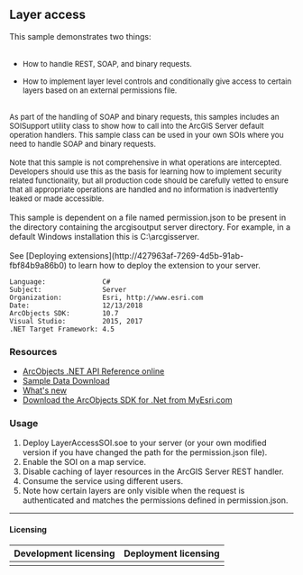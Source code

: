 ## Layer access

  <div xmlns="http://www.w3.org/1999/xhtml">This sample demonstrates two things:</div>
  <div xmlns="http://www.w3.org/1999/xhtml">
    <font size="2"></font> </div>

*   <font size="2">How to handle REST, SOAP, and binary requests.</font>

*   <font size="2">How to implement layer level controls and conditionally give access to certain layers based on an external permissions file.</font>

  <div xmlns="http://www.w3.org/1999/xhtml"> </div>
  <div xmlns="http://www.w3.org/1999/xhtml">
    <font size="2">As part of the handling of SOAP and binary requests, this samples includes an SOISupport utility class to show how to call into the ArcGIS Server default operation handlers. This sample class can be used in your own SOIs where you need to handle SOAP and binary requests.</font>
  </div>
  <div xmlns="http://www.w3.org/1999/xhtml">
    <font size="2"></font> </div>
  <div xmlns="http://www.w3.org/1999/xhtml">
    <font size="2">Note that this sample is not comprehensive in what operations are intercepted. </font>
    <font size="2">Developers should use this as the basis for learning how to implement security related functionality, but all production code should be carefully vetted to ensure that all appropriate operations are handled and no information is inadvertently leaked or made accessible.</font>
  </div>
  <div xmlns="http://www.w3.org/1999/xhtml"> </div>
  <div xmlns="http://www.w3.org/1999/xhtml">This sample is dependent on a file named permission.json to be present in the directory containing the arcgisoutput server directory. For example, in a default Windows installation this is C:\arcgisserver.</div>
  <div xmlns="http://www.w3.org/1999/xhtml"> </div>
  <div xmlns="http://www.w3.org/1999/xhtml">See [Deploying extensions](http://427963af-7269-4d5b-91ab-fbf84b9a86b0) to learn how to deploy the extension to your server.</div>  


<!-- TODO: Fill this section below with metadata about this sample-->
```
Language:              C#
Subject:               Server
Organization:          Esri, http://www.esri.com
Date:                  12/13/2018
ArcObjects SDK:        10.7
Visual Studio:         2015, 2017
.NET Target Framework: 4.5
```

### Resources

* [ArcObjects .NET API Reference online](http://desktop.arcgis.com/en/arcobjects/latest/net/webframe.htm)  
* [Sample Data Download](../../releases)  
* [What's new](http://desktop.arcgis.com/en/arcobjects/latest/net/webframe.htm#91cabc68-2271-400a-8ff9-c7fb25108546.htm)  
* [Download the ArcObjects SDK for .Net from MyEsri.com](https://my.esri.com/)  

### Usage
1. Deploy LayerAccessSOI.soe to your server (or your own modified version if you have changed the path for the permission.json file).  
1. Enable the SOI on a map service.  
1. Disable caching of layer resources in the ArcGIS Server REST handler.  
1. Consume the service using different users.  
1. Note how certain layers are only visible when the request is authenticated and matches the permissions defined in permission.json.  









---------------------------------

#### Licensing  
| Development licensing | Deployment licensing | 
| ------------- | ------------- | 
|  |  |  


